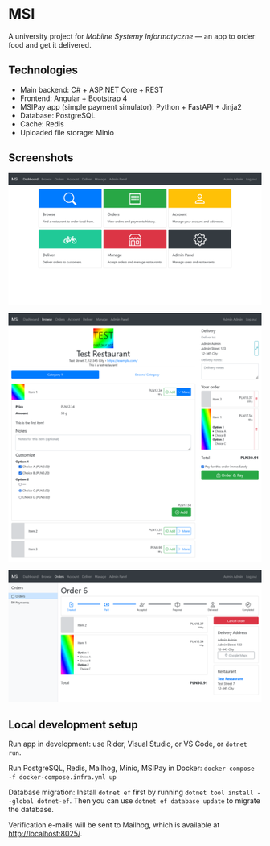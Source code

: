 MSI
===

A university project for *Mobilne Systemy Informatyczne* — an app to order food
and get it delivered.

Technologies
------------

* Main backend: C# + ASP.NET Core + REST
* Frontend: Angular + Bootstrap 4
* MSIPay app (simple payment simulator): Python + FastAPI + Jinja2
* Database: PostgreSQL
* Cache: Redis
* Uploaded file storage: Minio

Screenshots
-----------

![Start screen](https://raw.githubusercontent.com/K-Wojciechowski/pwr-msi/master/screenshots/msi-start-screen.png)

![Menu (order creation)](https://raw.githubusercontent.com/K-Wojciechowski/pwr-msi/master/screenshots/msi-menu-ordering.png)

![Order details](https://raw.githubusercontent.com/K-Wojciechowski/pwr-msi/master/screenshots/msi-order-details.png)

Local development setup
-----------------------

Run app in development: use Rider, Visual Studio, or VS Code, or `dotnet run`.

Run PostgreSQL, Redis, Mailhog, Minio, MSIPay in Docker: `docker-compose -f docker-compose.infra.yml up`

Database migration: Install `dotnet ef` first by running `dotnet tool install
--global dotnet-ef`. Then you can use `dotnet ef database update` to migrate the
database.

Verification e-mails will be sent to Mailhog, which is available at <http://localhost:8025/>.
